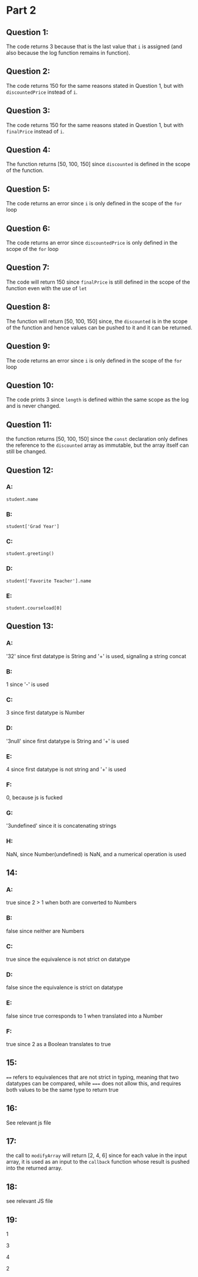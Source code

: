 # Part 2
## Question 1:
The code returns 3 because that is the last value that ```i``` is assigned (and also because the log function remains in function).

## Question 2:
The code returns 150 for the same reasons stated in Question 1, but with ```discountedPrice``` instead of ```i```.

## Question 3:
The code returns 150 for the same reasons stated in Question 1, but with ```finalPrice``` instead of ```i```.

## Question 4:
The function returns [50, 100, 150] since ```discounted``` is defined in the scope of the function.

## Question 5:
The code returns an error since ```i``` is only defined in the scope of the ```for``` loop

## Question 6:
The code returns an error since ```discountedPrice``` is only defined in the scope of the ```for``` loop

## Question 7:
The code will return 150 since ```finalPrice``` is still defined in the scope of the function even with the use of ```let```

## Question 8:
The function will return [50, 100, 150] since, the ```discounted``` is in the scope of the function and hence values can be pushed to it and it can be returned. 

## Question 9:
The code returns an error since ```i``` is only defined in the scope of the ```for``` loop

## Question 10:
The code prints 3 since ```length``` is defined within the same scope as the log and is never changed. 

## Question 11:
the function returns [50, 100, 150] since the ```const``` declaration only defines the reference to the ```discounted``` array as immutable, but the array itself can still be changed. 

## Question 12:
### A:
```student.name```

### B:
```student['Grad Year']```

### C:
```student.greeting()```

### D:
```student['Favorite Teacher'].name```

### E:
```student.courseload[0]```

## Question 13:
### A:
'32' since first datatype is String and '+' is used, signaling a string concat

### B:
1 since '-' is used

### C:
3 since first datatype is Number

### D:
'3null' since first datatype is String and '+' is used

### E:
4 since first datatype is not string and '+' is used

### F:
0, because js is fucked

### G:
'3undefined' since it is concatenating strings

### H:
NaN, since Number(undefined) is NaN, and a numerical operation is used

## 14:
### A:
true since 2 > 1 when both are converted to Numbers

### B:
false since neither are Numbers

### C:
true since the equivalence is not strict on datatype

### D:
false since the equivalence is strict on datatype

### E:
false since true corresponds to 1 when translated into a Number

### F:
true since 2 as a Boolean translates to true

## 15:
```==``` refers to equivalences that are not strict in typing, meaning that two datatypes can be compared, while ```===``` does not allow this, and requires both values to be the same type to return true

## 16:
See relevant js file

## 17:
the call to ```modifyArray``` will return [2, 4, 6] since for each value in the input array, it is used as an input to the ```callback``` function whose result is pushed into the returned array. 

## 18:
see relevant JS file

## 19:
1

3

4

2


